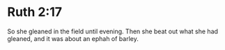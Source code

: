 # Ruth 2:17

So she gleaned in the field until evening. Then she beat out what she had gleaned, and it was about an ephah of barley.
